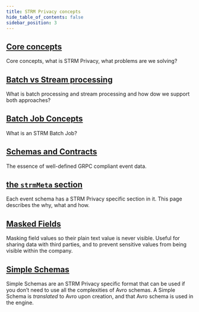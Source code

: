 ```yaml
---
title: STRM Privacy concepts
hide_table_of_contents: false
sidebar_position: 3
---
```



## [Core concepts](core-concepts.md)

Core concepts, what is STRM Privacy, what problems are we solving?

## [Batch vs Stream processing](batch-vs-streaming.md)

What is batch processing and stream processing and how dow we support
both approaches?

## [Batch Job Concepts](batch-jobs.md)

What is an STRM Batch Job?

## [Schemas and Contracts](schemas-and-contracts.md)

The essence of well-defined GRPC compliant event data.

## [the `strmMeta` section](strm-meta.md)

Each event schema has a STRM Privacy specific section in it. This page
describes the why, what and how.

## [Masked Fields](masked-fields.md)

Masking field values so their plain text value is never visible. Useful
for sharing data with third parties, and to prevent sensitive values
from being visible within the company.

## [Simple Schemas](simple-schemas.md)

Simple Schemas are an STRM Privacy specific format that can be used if
you don’t need to use all the complexities of Avro schemas. A Simple
Schema is *translated* to Avro upon creation, and that Avro schema is
used in the engine.
